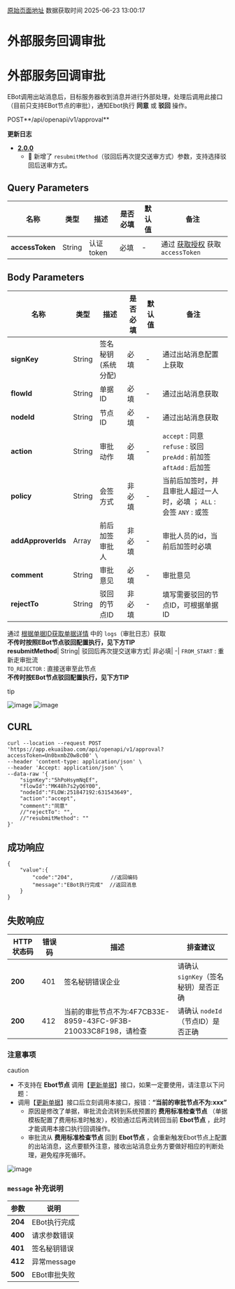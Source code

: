 [原始页面地址](https://docs.ekuaibao.com/docs/open-api/outbound-message/outbound-callback)
数据获取时间 2025-06-23 13:00:17

# 外部服务回调审批

# 外部服务回调审批

EBot调用出站消息后，目标服务器收到消息并进行外部处理，处理后调用此接口（目前只支持EBot节点的审批），通知Ebot执行 **同意** 或 **驳回** 操作。

POST**/api/openapi/v1/approval**

**更新日志**

  * [**2.0.0**](/updateLog/update-log#200)
    * 🐞 新增了 `resubmitMethod`（驳回后再次提交送审方式）参数，支持选择驳回后送审方式。



## Query Parameters​

名称| 类型| 描述| 是否必填| 默认值| 备注  
---|---|---|---|---|---  
**accessToken**|  String| 认证token| 必填| -| 通过 [获取授权](/docs/open-api/getting-started/auth) 获取 `accessToken`  
  
## Body Parameters​

名称| 类型| 描述| 是否必填| 默认值| 备注  
---|---|---|---|---|---  
**signKey**|  String| 签名秘钥(系统分配)| 必填| -| 通过出站消息配置上获取  
**flowId**|  String| 单据ID| 必填| -| 通过出站消息获取  
**nodeId**|  String| 节点ID| 必填| -| 通过出站消息获取  
**action**|  String| 审批动作| 必填| -| `accept` : 同意 `refuse` : 驳回 `preAdd` : 前加签 `aftAdd` : 后加签  
**policy**|  String| 会签方式| 非必填| -| 当前后加签时，并且审批人超过一人时，必填 ； `ALL` : 会签 `ANY` : 或签  
**addApproverIds**|  Array| 前后加签审批人| 非必填| -| 审批人员的id，当前后加签时必填  
**comment**|  String| 审批意见| 必填| -| 审批意见  
**rejectTo**|  String| 驳回的节点ID| 非必填| -| 填写需要驳回的节点ID，可根据单据ID  
通过 [根据单据ID获取单据详情](/docs/open-api/flows/get-forms-details) 中的 `logs`（审批日志）获取  
**不传时按照EBot节点驳回配置执行，见下方TIP**  
**resubmitMethod**|  String| 驳回后再次提交送审方式| 非必填| -| `FROM_START` : 重新走审批流  
`TO_REJECTOR` : 直接送审至此节点  
**不传时按EBot节点驳回配置执行，见下方TIP**  
  
tip

![image](/assets/images/出站参数获取-e312125f8388431634011831c6c705ca.png) ![image](/assets/images/接口介绍-ddfc19e015f58f4851c6f734aa579ae5.png)

## CURL​
    
    
    curl --location --request POST 'https://app.ekuaibao.com/api/openapi/v1/approval?accessToken=Un0bxmbZ0w8c00' \  
    --header 'content-type: application/json' \  
    --header 'Accept: application/json' \  
    --data-raw '{  
        "signKey":"5hPoHsymNqEf",  
        "flowId":"MK48h7s2yQ6Y00",  
        "nodeId":"FLOW:251847192:631543649",  
        "action":"accept",  
        "comment":"同意"  
        //"rejectTo": "",  
        //"resubmitMethod": ""  
    }'  
    

## 成功响应​
    
    
    {  
    	"value":{  
            "code":"204",            //返回编码  
            "message":"EBot执行完成"  //返回消息  
        }  
    }  
    

## 失败响应​

HTTP状态码| 错误码| 描述| 排查建议  
---|---|---|---  
**200**|  401| 签名秘钥错误企业| 请确认 `signKey`（签名秘钥）是否正确  
**200**|  412| 当前的审批节点不为:4F7CB33E-8959-43FC-9F3B-210033C8F198，请检查| 请确认 `nodeId`（节点ID）是否正确  
  
### 注意事项​

caution

  * 不支持在 **Ebot节点** 调用【[更新单据](/docs/open-api/flows/update-form)】接口，如果一定要使用，请注意以下问题：
  * 调用【[更新单据](/docs/open-api/flows/update-form)】接口后立刻调用本接口，报错：**“当前的审批节点不为:xxx”**
    * 原因是修改了单据，审批流会流转到系统预置的 **费用标准检查节点** （单据模板配置了费用标准时触发），校验通过后再流转回当前 **Ebot节点** ，此时才能调用本接口执行回调操作。
    * 审批流从 **费用标准检查节点** 回到 **Ebot节点** ，会重新触发Ebot节点上配置的出站消息，这点要额外注意，接收出站消息业务方要做好相应的判断处理，避免程序死循环。



![image](/assets/images/Ebot回调注意事项-0e6b0a0004ee12db19d86562192132eb.png)

### `message` 补充说明​

参数| 说明  
---|---  
**204**|  EBot执行完成  
**400**|  请求参数错误  
**401**|  签名秘钥错误  
**412**|  异常message  
**500**|  EBot审批失败
